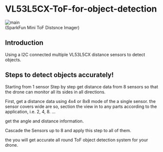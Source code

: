 # VL53L5CX-ToF-for-object-detection
![main](Images/ToF_Imager_VL53L5CX.JPEG) <br /> 
(SparkFun Mini ToF Distsnce Imager)

## Introduction
Using a I2C connected multiple VL53L5CX distance sensors to detect objects. 

## Steps to detect objects accurately!
Starting from 1 sensor Step by step get distance data from 8 sensors so that the drone can monitor all its sides in all directions. 

First, get a distance data using 4x4 or 8x8 mode of the a single sensor. 
the sensor covers wide are so, section the view in to any parts according to the application, i.e. 2, 4, 8. ...

get the angle and distance information. 

Cascade the Sensors up to 8 and apply this step to all of them. 

the you will get accurate all round ToF  object detection system for your drone.


